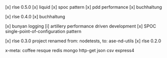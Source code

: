 
[x] rlse 0.5.0
[x] liquid
[x] spoc pattern
[x] pdd performance
[x] buchhaltung

[x] rlse 0.4.0
[x] buchhaltung

[x] bunyan logging
[i] artillery performance driven development
[x] SPOC single-point-of-configuration pattern

[x] rlse 0.3.0 project renamed from: nodetests, to: ase-nd-utils
[x] rlse 0.2.0

x-meta: coffee resque redis mongo http-get json csv express4
